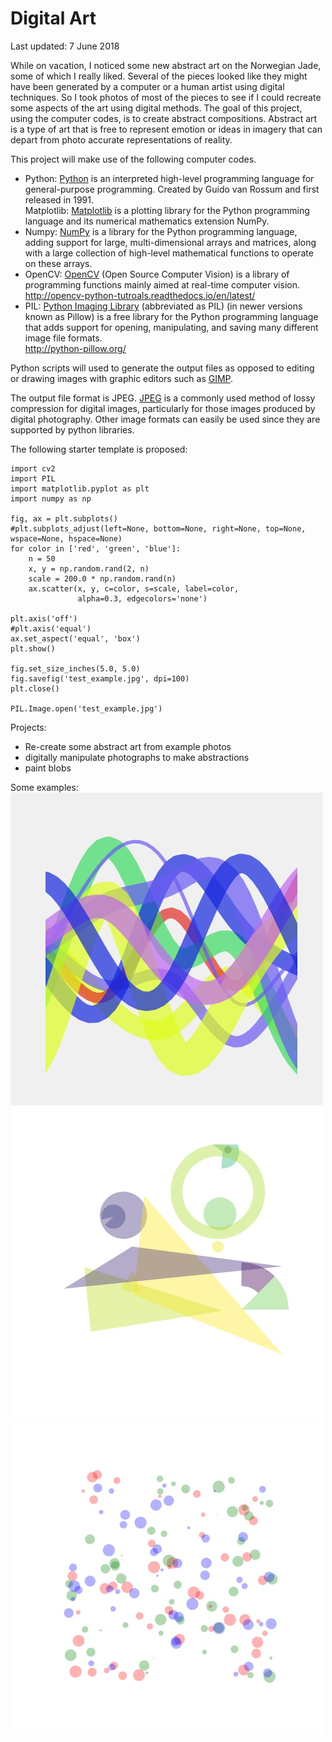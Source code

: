 Digital Art
====
Last updated: 7 June 2018  
  
While on vacation, I noticed some new abstract art on the Norwegian Jade, some of which I really liked.  Several of the pieces looked like they might have been generated by a computer or a human artist using digital techniques.  So I took photos of most of the pieces to see if I could recreate some aspects of the art using digital methods.  The goal of this project, using the computer codes, is to create abstract compositions.  Abstract art is a type of art that is free to represent emotion or ideas in imagery that can depart from photo accurate representations of reality.  
  
This project will make use of the following computer codes.   
- Python: [Python](https://en.wikipedia.org/wiki/Python_(programming_language)) is an interpreted high-level programming language for general-purpose programming. Created by Guido van Rossum and first released in 1991.  
Matplotlib: [Matplotlib](https://en.wikipedia.org/wiki/Matplotlib) is a plotting library for the Python programming language and its numerical mathematics extension NumPy.  
- Numpy: [NumPy](https://en.wikipedia.org/wiki/NumPy) is a library for the Python programming language, adding support for large, multi-dimensional arrays and matrices, along with a large collection of high-level mathematical functions to operate on these arrays.  
- OpenCV: [OpenCV](https://en.wikipedia.org/wiki/OpenCV) (Open Source Computer Vision) is a library of programming functions mainly aimed at real-time computer vision.   
http://opencv-python-tutroals.readthedocs.io/en/latest/  
- PIL: [Python Imaging Library](https://en.wikipedia.org/wiki/Python_Imaging_Library) (abbreviated as PIL) (in newer versions known as Pillow) is a free library for the Python programming language that adds support for opening, manipulating, and saving many different image file formats.  
http://python-pillow.org/  
  
Python scripts will used to generate the output files as opposed to editing or drawing images with graphic editors such as [GIMP](https://www.gimp.org/docs/python/index.html).  

The output file format is JPEG.  [JPEG](https://en.wikipedia.org/wiki/JPEG) is a commonly used method of lossy compression for digital images, particularly for those images produced by digital photography.  Other image formats can easily be used since they are supported by python libraries.   
 
The following starter template is proposed:  
~~~
import cv2
import PIL
import matplotlib.pyplot as plt
import numpy as np

fig, ax = plt.subplots()
#plt.subplots_adjust(left=None, bottom=None, right=None, top=None, wspace=None, hspace=None)
for color in ['red', 'green', 'blue']:
    n = 50
    x, y = np.random.rand(2, n)
    scale = 200.0 * np.random.rand(n)
    ax.scatter(x, y, c=color, s=scale, label=color,
               alpha=0.3, edgecolors='none')

plt.axis('off')
#plt.axis('equal')
ax.set_aspect('equal', 'box')
plt.show()

fig.set_size_inches(5.0, 5.0)
fig.savefig('test_example.jpg', dpi=100)
plt.close()

PIL.Image.open('test_example.jpg')
~~~

Projects:  
- Re-create some abstract art from example photos  
- digitally manipulate photographs to make abstractions  
- paint blobs  

Some examples:  
![curves](https://github.com/Tiburonboy/Digital-Art/blob/master/gallery/curves.jpg)
![wedges](https://github.com/Tiburonboy/Digital-Art/blob/master/gallery/wedges.jpg)
![test example](https://github.com/Tiburonboy/Digital-Art/blob/master/gallery/test_example.jpg)

